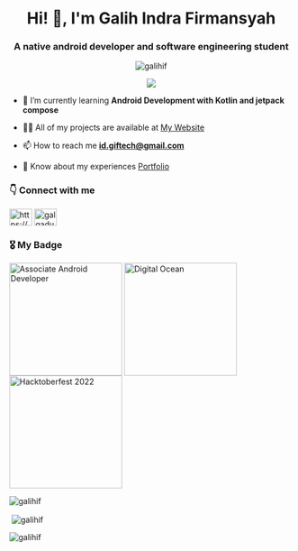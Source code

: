 <h1 align="center">Hi! 👋, I'm Galih Indra Firmansyah</h1>
<h3 align="center">A native android developer and software engineering student</h3>


<p align="center"> 
  <img src="https://komarev.com/ghpvc/?username=galihif&label=Profile%20views&color=0e75b6&style=flat" alt="galihif" /> 
</p>

<p align="center">
  <img alig src="https://github-profile-trophy.vercel.app/?username=galihif&column=6&rank=-C,-?" />
</p>

- 🌱 I’m currently learning **Android Development with Kotlin and jetpack compose**

- 👨‍💻 All of my projects are available at [My Website](https://gif-tech.web.app/)

- 📫 How to reach me **id.giftech@gmail.com**

- 📄 Know about my experiences [Portfolio](https://s.id/GalihifPortfolio)


### :point_down: Connect with me
<p align="left">
<a href="https://linkedin.com/in/https://www.linkedin.com/in/galihif/" target="blank"><img align="center" src="https://raw.githubusercontent.com/rahuldkjain/github-profile-readme-generator/master/src/images/icons/Social/linked-in-alt.svg" alt="https://www.linkedin.com/in/galihif/" height="30" width="40" /></a>
<a href="https://www.hackerrank.com/galgadut" target="blank"><img align="center" src="https://raw.githubusercontent.com/rahuldkjain/github-profile-readme-generator/master/src/images/icons/Social/hackerrank.svg" alt="galgadut24" height="30" width="40" /></a>
</p>

### :medal_military: My Badge


<p align="left">
<a href="https://www.credential.net/2772d469-f5e1-4e03-a661-cae7c730db6e" target="blank"><img align="center" src="https://templates.images.credential.net/16570305677153544077318830934231.png" alt="Associate Android Developer" height="200" width="200" /></a>
<a href="https://www.holopin.io/userbadge/cl8lqa0pz1135109mp4z2fkr76" target="blank"><img align="center" src="https://www.holopin.io/_next/image?url=https%3A%2F%2Fassets.holopin.io%2FeyJidWNrZXQiOiJob2xvcGluLWFzc2V0cyIsImtleSI6ImFzc2V0cy9jbDhlcTN6OWMwMzU3MDlsM2Z4OTluOHg2IiwiZWRpdHMiOnsicm90YXRlIjpudWxsfX0%3D&w=1920&q=75" alt="Digital Ocean" height="200" width="200" /></a>
<a href="https://www.holopin.io/userbadge/clamo1i0y2406108jzpq1f0e3b" target="blank"><img align="center" src="https://www.holopin.io/_next/image?url=https%3A%2F%2Fassets.holopin.io%2FeyJidWNrZXQiOiJob2xvcGluLWFzc2V0cyIsImtleSI6ImFzc2V0cy9jbGFqeHF4eTUwNDMzMDhqc3k3bXp1NmlwIiwiZWRpdHMiOnsicm90YXRlIjpudWxsfX0%3D&w=1920&q=75" alt="Hacktoberfest 2022" height="200" width="200" /></a>
</p>

<p><img align="center" src="https://github-readme-stats.vercel.app/api/top-langs?username=galihif&show_icons=true&locale=en&layout=compact" alt="galihif" /></p>

<p>&nbsp;<img align="center" src="https://github-readme-stats.vercel.app/api?username=galihif&show_icons=true&locale=en" alt="galihif" /></p>

<p><img align="center" src="https://github-readme-streak-stats.herokuapp.com/?user=galihif&" alt="galihif" /></p>
